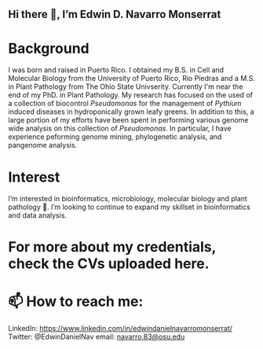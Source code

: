 ## Hi there 👋, I’m Edwin D. Navarro Monserrat
# Background
I was born and raised in Puerto Rico. I obtained my B.S. in Cell and Molecular Biology from the University of Puerto Rico, Rio Piedras and a M.S. in Plant Pathology from The Ohio State Univserity. Currently I'm near the end of my PhD. in Plant Pathology. My research has focused on the used of a collection of biocontrol _Pseudomonas_ for the management of _Pythium_ induced diseases in hydroponically grown leafy greens. In addition to this, a large portion of my efforts have been spent in performing various genome wide analysis on this collection of _Pseudomonas_. In particular, I have experience peforming genome mining, phylogenetic analysis, and pangenome analysis. 

# Interest
I’m interested in bioinformatics, microbiology, molecular biology and plant pathology 🌱. I’m looking to continue to expand my skillset in bioinformatics and data analysis.

# For more about my credentials, check the CVs uploaded here.

# 📫 How to reach me:
  LinkedIn: https://www.linkedin.com/in/edwindanielnavarromonserrat/
  Twitter: @EdwinDanielNav
  email: navarro.83@osu.edu

